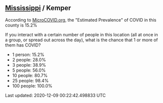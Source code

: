 
## [Mississippi](/united-states/mississippi) / Kemper

According to [MicroCOVID.org](http://microcovid.org),
the "Estimated Prevalence" of COVID in this county is 15.2%

If you interact with a certain number of people in this location
(all at once in a group, or spread out across the day), what is the chance that
1 or more of them has COVID?

- 1 person: 15.2%
- 2 people: 28.0%
- 3 people: 38.9%
- 5 people: 56.0%
- 10 people: 80.7%
- 25 people: 98.4%
- 100 people: 100.0%

Last updated: 2020-12-09 00:22:42.498833 UTC
